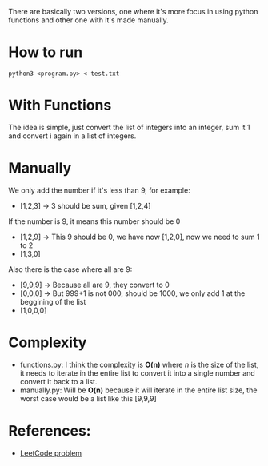 
There are basically two versions, one where it's more focus in using python functions and other one with it's made manually.

# How to run

`python3 <program.py> < test.txt`

# With Functions

The idea is simple, just convert the list of integers into an integer, sum it 1 and convert i again in a list of integers.

# Manually

We only add the number if it's less than 9, for example: </br>
- [1,2,3] -> 3 should be sum, given [1,2,4] </br>

If the number is 9, it means this number should be 0 </br>
- [1,2,9] -> This 9 should be 0, we have now [1,2,0], now we need to sum 1 to 2 </br>
- [1,3,0] </br>

Also there is the case where all are 9: </br>
- [9,9,9] -> Because all are 9, they convert to 0 </br>
- [0,0,0] -> But 999+1 is not 000, should be 1000, we only add 1 at the beggining of the list </br>
- [1,0,0,0] </br>

# Complexity

- functions.py: I think the complexity is **O(n)** where *n* is the size of the list, it needs to iterate in the entire list to convert it into a single number and convert it back to a list. </br>
- manually.py: Will be **O(n)** because it will iterate in the entire list size, the worst case would be a list like this [9,9,9] </br> 

# References:

- [LeetCode problem](https://leetcode.com/problems/plus-one/description/)